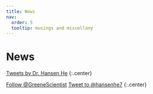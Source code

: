 ```yaml
---
title: News
nav:
  order: 5
  tooltip: musings and miscellany
---
```


# <i class="fas fa-feather-alt"></i>News

<!-- Twitter embeds from https://publish.twitter.com/ -->

<a class="twitter-timeline" data-width="400" data-height="400" href="https://twitter.com/hansenhe7">Tweets by Dr. Hansen He</a> <script async src="https://platform.twitter.com/widgets.js" charset="utf-8"></script>
{:.center}

<a href="https://twitter.com/hansenhe7?ref_src=twsrc%5Etfw" class="twitter-follow-button" data-show-count="false">Follow @GreeneScientist</a><script async src="https://platform.twitter.com/widgets.js" charset="utf-8"></script>
<a href="https://twitter.com/intent/tweet?screen_name=hansenhe7&ref_src=twsrc%5Etfw" class="twitter-mention-button" data-show-count="false">Tweet to @hansenhe7</a><script async src="https://platform.twitter.com/widgets.js" charset="utf-8"></script>
{:.center}
